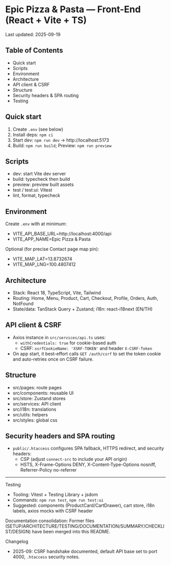 # Epic Pizza & Pasta — Front-End (React + Vite + TS)

Last updated: 2025-09-19

## Table of Contents

- Quick start
- Scripts
- Environment
- Architecture
- API client & CSRF
- Structure
- Security headers & SPA routing
- Testing

## Quick start

1) Create `.env` (see below)
2) Install deps: `npm ci`
3) Start dev: `npm run dev` → http://localhost:5173
4) Build: `npm run build`; Preview: `npm run preview`

## Scripts
- dev: start Vite dev server
- build: typecheck then build
- preview: preview built assets
- test / test:ui: Vitest
- lint, format, typecheck

## Environment
Create `.env` with at minimum:
- VITE_API_BASE_URL=http://localhost:4000/api
- VITE_APP_NAME=Epic Pizza & Pasta

Optional (for precise Contact page map pin):
- VITE_MAP_LAT=13.8732674
- VITE_MAP_LNG=100.4807412

## Architecture
- Stack: React 18, TypeScript, Vite, Tailwind
- Routing: Home, Menu, Product, Cart, Checkout, Profile, Orders, Auth, NotFound
- State/data: TanStack Query + Zustand; i18n: react-i18next (EN/TH)

## API client & CSRF
- Axios instance in `src/services/api.ts` uses:
  - `withCredentials: true` for cookie-based auth
  - CSRF: `xsrfCookieName: 'XSRF-TOKEN'` and header `X-CSRF-Token`
- On app start, it best-effort calls `GET /auth/csrf` to set the token cookie and auto-retries once on CSRF failure.

## Structure
- src/pages: route pages
- src/components: reusable UI
- src/store: Zustand stores
- src/services: API client
- src/i18n: translations
- src/utils: helpers
- src/styles: global css

## Security headers and SPA routing
- `public/.htaccess` configures SPA fallback, HTTPS redirect, and security headers:
  - CSP (adjust `connect-src` to include your API origin)
  - HSTS, X-Frame-Options DENY, X-Content-Type-Options nosniff, Referrer-Policy no-referrer

---
Testing
- Tooling: Vitest + Testing Library + jsdom
- Commands: `npm run test`, `npm run test:ui`
- Suggested: components (ProductCard/CartDrawer), cart store, i18n labels, axios mocks with CSRF header

Documentation consolidation: Former files (SETUP/ARCHITECTURE/TESTING/DOCUMENTATION/SUMMARY/CHECKLIST/DESIGN) have been merged into this README.

Changelog
- 2025-09: CSRF handshake documented, default API base set to port 4000, `.htaccess` security notes.
